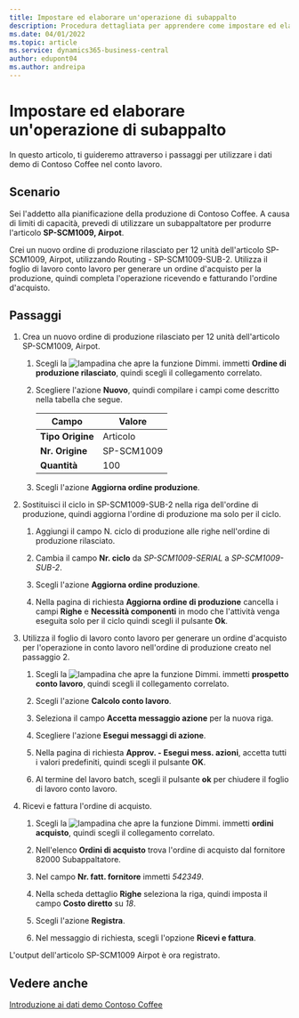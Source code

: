 ```yaml
---
title: Impostare ed elaborare un'operazione di subappalto
description: Procedura dettagliata per apprendere come impostare ed elaborare un'operazione di subappalto in Business Central.
ms.date: 04/01/2022
ms.topic: article
ms.service: dynamics365-business-central
author: edupont04
ms.author: andreipa
---
```


# <a name="set-up-and-process-a-subcontracting-operation"></a>Impostare ed elaborare un'operazione di subappalto

In questo articolo, ti guideremo attraverso i passaggi per utilizzare i dati demo di Contoso Coffee nel conto lavoro.

## <a name="scenario"></a>Scenario

Sei l'addetto alla pianificazione della produzione di Contoso Coffee. A causa di limiti di capacità, prevedi di utilizzare un subappaltatore per produrre l'articolo **SP-SCM1009, Airpot**.

Crei un nuovo ordine di produzione rilasciato per 12 unità dell'articolo SP-SCM1009, Airpot, utilizzando Routing - SP-SCM1009-SUB-2. Utilizza il foglio di lavoro conto lavoro per generare un ordine d'acquisto per la produzione, quindi completa l'operazione ricevendo e fatturando l'ordine d'acquisto.

## <a name="steps"></a>Passaggi

1. Crea un nuovo ordine di produzione rilasciato per 12 unità dell'articolo SP-SCM1009, Airpot.

    1. Scegli la ![lampadina che apre la funzione Dimmi.](../../media/ui-search/search_small.png "Dimmi cosa vuoi fare") immetti **Ordine di produzione rilasciato**, quindi scegli il collegamento correlato.  

    2. Scegliere l'azione **Nuovo**, quindi compilare i campi come descritto nella tabella che segue.  

        |Campo  |Valore  |
        |---------|---------|
        |**Tipo Origine** |Articolo|
        |**Nr. Origine** |SP-SCM1009|
        |**Quantità** |100|
    3. Scegli l'azione **Aggiorna ordine produzione**.  

2. Sostituisci il ciclo in SP-SCM1009-SUB-2 nella riga dell'ordine di produzione, quindi aggiorna l'ordine di produzione ma solo per il ciclo.  

    1. Aggiungi il campo N. ciclo di produzione alle righe nell'ordine di produzione rilasciato.<!--in code, this is marked as visible=false-->

    2. Cambia il campo **Nr. ciclo** da *SP-SCM1009-SERIAL* a *SP-SCM1009-SUB-2*.  

    3. Scegli l'azione **Aggiorna ordine produzione**.  

    4. Nella pagina di richiesta **Aggiorna ordine di produzione** cancella i campi **Righe** e **Necessità componenti** in modo che l'attività venga eseguita solo per il ciclo quindi scegli il pulsante **Ok**.

3. Utilizza il foglio di lavoro conto lavoro per generare un ordine d'acquisto per l'operazione in conto lavoro nell'ordine di produzione creato nel passaggio 2.  

    1. Scegli la ![lampadina che apre la funzione Dimmi.](../../media/ui-search/search_small.png "Dimmi cosa vuoi fare") immetti **prospetto conto lavoro**, quindi scegli il collegamento correlato.  

    2. Scegli l'azione **Calcolo conto lavoro**.

    3. Seleziona il campo **Accetta messaggio azione** per la nuova riga.

    4. Scegliere l'azione **Esegui messaggi di azione**.  

    5. Nella pagina di richiesta **Approv. - Esegui mess. azioni**, accetta tutti i valori predefiniti, quindi scegli il pulsante **OK**.

    6. Al termine del lavoro batch, scegli il pulsante **ok** per chiudere il foglio di lavoro conto lavoro.  

4. Ricevi e fattura l'ordine di acquisto.  

    1. Scegli la ![lampadina che apre la funzione Dimmi.](../../media/ui-search/search_small.png "Dimmi cosa vuoi fare") immetti **ordini acquisto**, quindi scegli il collegamento correlato.  

    2. Nell'elenco **Ordini di acquisto** trova l'ordine di acquisto dal fornitore 82000 Subappaltatore.

    3. Nel campo **Nr. fatt. fornitore** immetti *542349*.

    4. Nella scheda dettaglio **Righe** seleziona la riga, quindi imposta il campo **Costo diretto** su *18*.

    5. Scegli l'azione **Registra**.  

    6. Nel messaggio di richiesta, scegli l'opzione **Ricevi e fattura**.  

L'output dell'articolo SP-SCM1009 Airpot è ora registrato.

## <a name="see-also"></a>Vedere anche

[Introduzione ai dati demo Contoso Coffee](../contoso-coffee-intro.md)  

